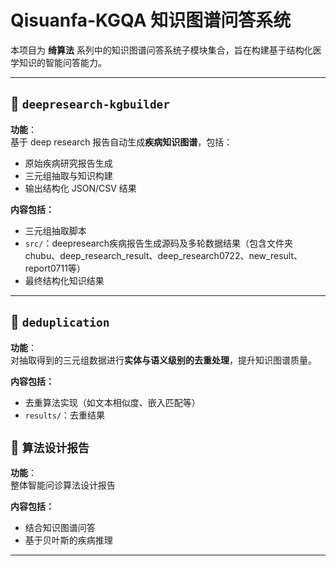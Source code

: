 # Qisuanfa-KGQA 知识图谱问答系统

本项目为 **绮算法** 系列中的知识图谱问答系统子模块集合，旨在构建基于结构化医学知识的智能问答能力。



---

## 📁 `deepresearch-kgbuilder`

**功能**：  
基于 deep research 报告自动生成**疾病知识图谱**，包括：

- 原始疾病研究报告生成
- 三元组抽取与知识构建
- 输出结构化 JSON/CSV 结果

**内容包括：**

- 三元组抽取脚本
- `src/`：deepresearch疾病报告生成源码及多轮数据结果（包含文件夹chubu、deep_research_result、deep_research0722、new_result、report0711等）
- 最终结构化知识结果

---

## 📁 `deduplication`

**功能**：  
对抽取得到的三元组数据进行**实体与语义级别的去重处理**，提升知识图谱质量。

**内容包括：**

- 去重算法实现（如文本相似度、嵌入匹配等）
- `results/`：去重结果

## 📁 `算法设计报告`

**功能**：  
整体智能问诊算法设计报告

**内容包括：**

- 结合知识图谱问答
- 基于贝叶斯的疾病推理

---

